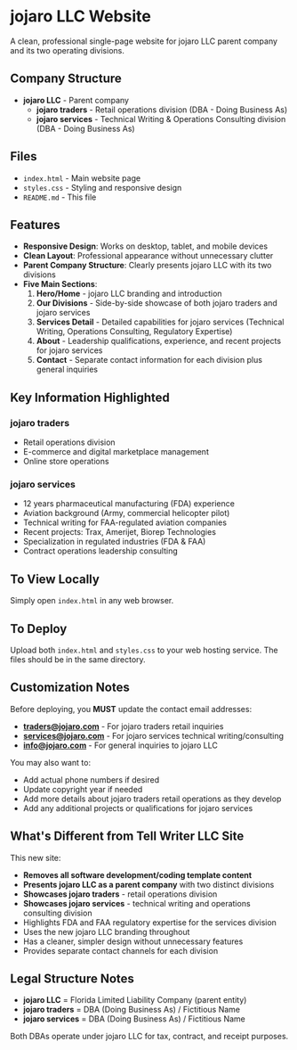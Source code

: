 # jojaro LLC Website

A clean, professional single-page website for jojaro LLC parent company and its two operating divisions.

## Company Structure

- **jojaro LLC** - Parent company
  - **jojaro traders** - Retail operations division (DBA - Doing Business As)
  - **jojaro services** - Technical Writing & Operations Consulting division (DBA - Doing Business As)

## Files

- `index.html` - Main website page
- `styles.css` - Styling and responsive design
- `README.md` - This file

## Features

- **Responsive Design**: Works on desktop, tablet, and mobile devices
- **Clean Layout**: Professional appearance without unnecessary clutter
- **Parent Company Structure**: Clearly presents jojaro LLC with its two divisions
- **Five Main Sections**:
  1. **Hero/Home** - jojaro LLC branding and introduction
  2. **Our Divisions** - Side-by-side showcase of both jojaro traders and jojaro services
  3. **Services Detail** - Detailed capabilities for jojaro services (Technical Writing, Operations Consulting, Regulatory Expertise)
  4. **About** - Leadership qualifications, experience, and recent projects for jojaro services
  5. **Contact** - Separate contact information for each division plus general inquiries

## Key Information Highlighted

### jojaro traders
- Retail operations division
- E-commerce and digital marketplace management
- Online store operations

### jojaro services
- 12 years pharmaceutical manufacturing (FDA) experience
- Aviation background (Army, commercial helicopter pilot)
- Technical writing for FAA-regulated aviation companies
- Recent projects: Trax, Amerijet, Biorep Technologies
- Specialization in regulated industries (FDA & FAA)
- Contract operations leadership consulting

## To View Locally

Simply open `index.html` in any web browser.

## To Deploy

Upload both `index.html` and `styles.css` to your web hosting service. The files should be in the same directory.

## Customization Notes

Before deploying, you **MUST** update the contact email addresses:
- **traders@jojaro.com** - For jojaro traders retail inquiries
- **services@jojaro.com** - For jojaro services technical writing/consulting
- **info@jojaro.com** - For general inquiries to jojaro LLC

You may also want to:
- Add actual phone numbers if desired
- Update copyright year if needed
- Add more details about jojaro traders retail operations as they develop
- Add any additional projects or qualifications for jojaro services

## What's Different from Tell Writer LLC Site

This new site:
- **Removes all software development/coding template content**
- **Presents jojaro LLC as a parent company** with two distinct divisions
- **Showcases jojaro traders** - retail operations division
- **Showcases jojaro services** - technical writing and operations consulting division
- Highlights FDA and FAA regulatory expertise for the services division
- Uses the new jojaro LLC branding throughout
- Has a cleaner, simpler design without unnecessary features
- Provides separate contact channels for each division

## Legal Structure Notes

- **jojaro LLC** = Florida Limited Liability Company (parent entity)
- **jojaro traders** = DBA (Doing Business As) / Fictitious Name
- **jojaro services** = DBA (Doing Business As) / Fictitious Name

Both DBAs operate under jojaro LLC for tax, contract, and receipt purposes.
